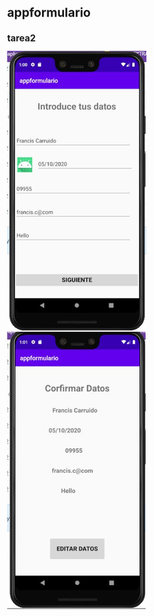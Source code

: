 # appformulario

## tarea2

![ScreenShot](https://github.com/franciscarruido/appformulario/blob/main/appformulario-1.JPG)
![ScreenShot](https://github.com/franciscarruido/appformulario/blob/main/appformulario-2.JPG)
